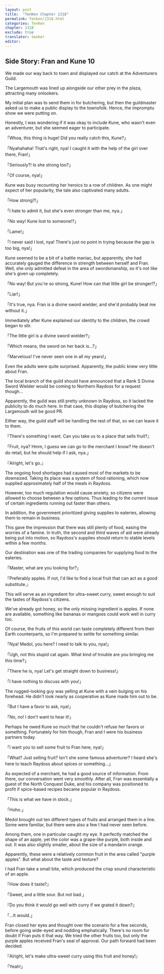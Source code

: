 ```yaml
---
layout: post
title:  "TenKen Chapter 1318"
permalink: Tenken/1318.html
categories: TenKen
chapter: 1318
exclude: true
translator: Seeker
editor: 
---
```

<h2>Side Story: Fran and Kune 10</h2>

We made our way back to town and displayed our catch at the Adventurers Guild.

The Largemouth was lined up alongside our other prey in the plaza, attracting many onlookers.

My initial plan was to send them in for butchering, but then the guildmaster asked us to make a public display to the townsfolk. Hence, the impromptu show we were putting on.

Honestly, I was wondering if it was okay to include Kune, who wasn't even an adventurer, but she seemed eager to participate.

「Whoa, this thing is huge! Did you really catch this, Kune?」

「Nyahahaha! That's right, nya! I caught it with the help of the girl over there, Fran!」

「Seriously?! Is she strong too?」

「Of course, nya!」

Kune was busy recounting her heroics to a row of children. As one might expect of her popularity, the tale also captivated many adults.

「How strong?!」

「I hate to admit it, but she's even stronger than me, nya.」

「No way! Kune lost to someone!?」

「Lame!」

「I never said I lost, nya! There's just no point in trying because the gap is too big, nya!」

Kune seemed to be a bit of a battle maniac, but apparently, she had accurately gauged the difference in strength between herself and Fran. Well, she only admitted defeat in the area of swordsmanship, so it's not like she's given up completely.

「No way! But you're so strong, Kune! How can that little girl be stronger!?」

「Liar!」

「It's true, nya. Fran is a divine sword wielder, and she'd probably beat me without it.」

Immediately after Kune explained our identity to the children, the crowd began to stir.

「The little girl is a divine sword wielder?」

「Which means, the sword on her back is...?」

「Marvelous! I've never seen one in all my years!」

Even the adults were quite surprised. Apparently, the public knew very little about Fran.

The local branch of the guild should have announced that a Rank S Divine Sword Wielder would be coming to Northern Raydoss for a request though...

Apparently, the guild was still pretty unknown in Raydoss, so it lacked the publicity to do much here. In that case, this display of butchering the Largemouth will be good PR.

Either way, the guild staff will be handling the rest of that, so we can leave it to them.

『There's something I want. Can you take us to a place that sells fruit?』

「Fruit, nya? Hmm, I guess we can go to the merchant I know? He doesn't do retail, but he should help if I ask, nya.」

『Alright, let's go.』

The ongoing food shortages had caused most of the markets to be downsized. Taking its place was a system of food rationing, which now supplied approximately half of the meals in Raydoss.

However, too much regulation would cause anxiety, so citizens were allowed to choose between a few options. Thus leading to the current issue of certain ingredients running out faster than others.

In addition, the government prioritized giving supplies to eateries, allowing them to remain in business.

This gave the impression that there was still plenty of food, easing the worries of a famine. In truth, the second and third waves of aid were already being put into motion, so Raydoss's supplies should return to stable levels within a few months.

Our destination was one of the trading companies for supplying food to the eateries.

「Master, what are you looking for?」

『Preferably apples. If not, I'd like to find a local fruit that can act as a good substitute.』

This will serve as an ingredient for ultra-sweet curry, sweet enough to suit the tastes of Raydoss's citizens.

We've already got honey, so the only missing ingredient is apples. If none are available, something like bananas or mangoes could work well in curry too.

Of course, the fruits of this world can taste completely different from their Earth counterparts, so I'm prepared to settle for something similar.

「Nya! Medol, you here? I need to talk to you, nya!」

「Ugh, not this stupid cat again. What kind of trouble are you bringing me this time?」

「There he is, nya! Let's get straight down to business!」

「I have nothing to discuss with you!」

The rugged-looking guy was yelling at Kune with a vein bulging on his forehead. He didn't look nearly as cooperative as Kune made him out to be.

「But I have a favor to ask, nya!」

「No, no! I don't want to hear it!」

Perhaps he owed Kune so much that he couldn't refuse her favors or something. Fortunately for him though, Fran and I were his business partners today.

「I want you to sell some fruit to Fran here, nya!」

「What? Just selling fruit? Isn't she some famous adventurer? I heard she's here to teach Raydoss about spices or something...」

As expected of a merchant, he had a good source of information. From there, our conversation went very smoothly. After all, Fran was essentially a guest of the North Conquest Duke, and his company was positioned to profit if spice-based recipes became popular in Raydoss.

「This is what we have in stock.」

「Hoho.」

Medol brought out ten different types of fruits and arranged them in a line. Some were familiar, but there were also a few I had never seen before.

Among them, one in particular caught my eye. It perfectly matched the shape of an apple, yet the color was a grape-like purple, both inside and out. It was also slightly smaller, about the size of a mandarin orange.

Apparently, these were a relatively common fruit in the area called "purple apples". But what about the taste and texture?

I had Fran take a small bite, which produced the crisp sound characteristic of an apple.

『How does it taste?』

「Sweet, and a little sour. But not bad.」

『Do you think it would go well with curry if we grated it down?』

「...It would.」

Fran closed her eyes and thought over the scenario for a few seconds, before going wide-eyed and nodding emphatically. There's no room for doubt if Fran puts it that way. We tried the other fruits too, but only the purple apples received Fran's seal of approval. Our path forward had been decided.

『Alright, let's make ultra-sweet curry using this fruit and honey!』

「Yeah!」





